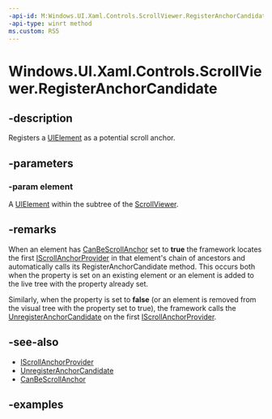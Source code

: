 ```yaml
---
-api-id: M:Windows.UI.Xaml.Controls.ScrollViewer.RegisterAnchorCandidate(Windows.UI.Xaml.UIElement)
-api-type: winrt method
ms.custom: RS5
---
```


<!-- Method syntax.
public void ScrollViewer.RegisterAnchorCandidate(UIElement element)
-->

# Windows.UI.Xaml.Controls.ScrollViewer.RegisterAnchorCandidate

## -description

Registers a [UIElement](../windows.ui.xaml/uielement.md) as a potential scroll anchor.

## -parameters

### -param element

A [UIElement](../windows.ui.xaml/uielement.md) within the subtree of the [ScrollViewer](scrollviewer.md).

## -remarks

When an element has [CanBeScrollAnchor](../windows.ui.xaml/uielement_canbescrollanchor.md) set to **true** the framework locates the first [IScrollAnchorProvider](iscrollanchorprovider.md) in that element's chain of ancestors and automatically calls its RegisterAnchorCandidate method. This occurs both when the property is set on an existing element or an element is added to the live tree with the property already set.

Similarly, when the property is set to **false** (or an element is removed from the visual tree with the property set to true), the framework calls the [UnregisterAnchorCandidate](iscrollanchorprovider_unregisteranchorcandidate_667335027.md) on the first [IScrollAnchorProvider](iscrollanchorprovider.md).

## -see-also

* [IScrollAnchorProvider](iscrollanchorprovider.md)
* [UnregisterAnchorCandidate](iscrollanchorprovider_unregisteranchorcandidate_667335027.md)
* [CanBeScrollAnchor](../windows.ui.xaml/uielement_canbescrollanchor.md)

## -examples
